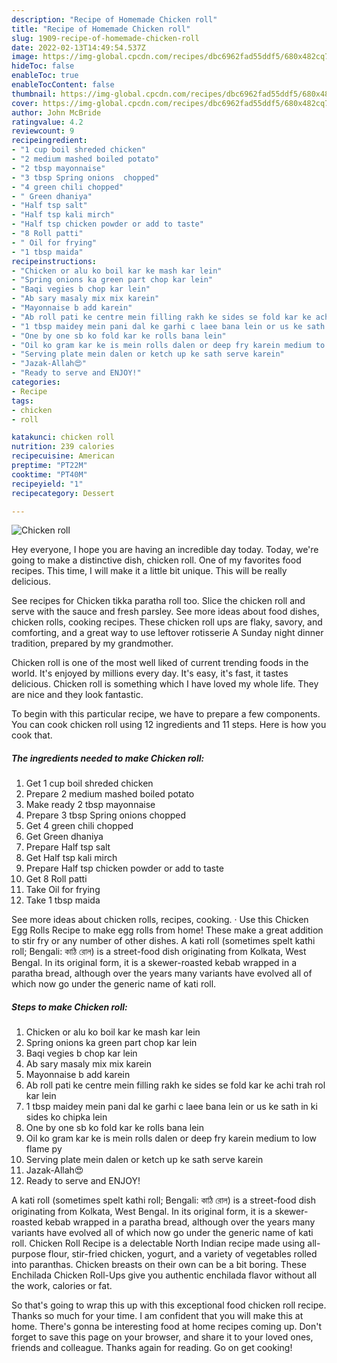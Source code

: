 ```yaml
---
description: "Recipe of Homemade Chicken roll"
title: "Recipe of Homemade Chicken roll"
slug: 1909-recipe-of-homemade-chicken-roll
date: 2022-02-13T14:49:54.537Z
image: https://img-global.cpcdn.com/recipes/dbc6962fad55ddf5/680x482cq70/chicken-roll-recipe-main-photo.jpg
hideToc: false
enableToc: true
enableTocContent: false
thumbnail: https://img-global.cpcdn.com/recipes/dbc6962fad55ddf5/680x482cq70/chicken-roll-recipe-main-photo.jpg
cover: https://img-global.cpcdn.com/recipes/dbc6962fad55ddf5/680x482cq70/chicken-roll-recipe-main-photo.jpg
author: John McBride
ratingvalue: 4.2
reviewcount: 9
recipeingredient:
- "1 cup boil shreded chicken"
- "2 medium mashed boiled potato"
- "2 tbsp mayonnaise"
- "3 tbsp Spring onions  chopped"
- "4 green chili chopped"
- " Green dhaniya"
- "Half tsp salt"
- "Half tsp kali mirch"
- "Half tsp chicken powder or add to taste"
- "8 Roll patti"
- " Oil for frying"
- "1 tbsp maida"
recipeinstructions:
- "Chicken or alu ko boil kar ke mash kar lein"
- "Spring onions ka green part chop kar lein"
- "Baqi vegies b chop kar lein"
- "Ab sary masaly mix mix karein"
- "Mayonnaise b add karein"
- "Ab roll pati ke centre mein filling rakh ke sides se fold kar ke achi trah rol kar lein"
- "1 tbsp maidey mein pani dal ke garhi c laee bana lein or us ke sath in ki sides ko chipka lein"
- "One by one sb ko fold kar ke rolls bana lein"
- "Oil ko gram kar ke is mein rolls dalen or deep fry karein medium to low flame py"
- "Serving plate mein dalen or ketch up ke sath serve karein"
- "Jazak-Allah😍"
- "Ready to serve and ENJOY!"
categories:
- Recipe
tags:
- chicken
- roll

katakunci: chicken roll 
nutrition: 239 calories
recipecuisine: American
preptime: "PT22M"
cooktime: "PT40M"
recipeyield: "1"
recipecategory: Dessert

---
```



![Chicken roll](https://img-global.cpcdn.com/recipes/dbc6962fad55ddf5/680x482cq70/chicken-roll-recipe-main-photo.jpg)

Hey everyone, I hope you are having an incredible day today. Today, we're going to make a distinctive dish, chicken roll. One of my favorites food recipes. This time, I will make it a little bit unique. This will be really delicious.

See recipes for Chicken tikka paratha roll too. Slice the chicken roll and serve with the sauce and fresh parsley. See more ideas about food dishes, chicken rolls, cooking recipes. These chicken roll ups are flaky, savory, and comforting, and a great way to use leftover rotisserie A Sunday night dinner tradition, prepared by my grandmother.

Chicken roll is one of the most well liked of current trending foods in the world. It's enjoyed by millions every day. It's easy, it's fast, it tastes delicious. Chicken roll is something which I have loved my whole life. They are nice and they look fantastic.


To begin with this particular recipe, we have to prepare a few components. You can cook chicken roll using 12 ingredients and 11 steps. Here is how you cook that.

<!--inarticleads1-->

##### The ingredients needed to make Chicken roll:

1. Get 1 cup boil shreded chicken
1. Prepare 2 medium mashed boiled potato
1. Make ready 2 tbsp mayonnaise
1. Prepare 3 tbsp Spring onions  chopped
1. Get 4 green chili chopped
1. Get  Green dhaniya
1. Prepare Half tsp salt
1. Get Half tsp kali mirch
1. Prepare Half tsp chicken powder or add to taste
1. Get 8 Roll patti
1. Take  Oil for frying
1. Take 1 tbsp maida


See more ideas about chicken rolls, recipes, cooking. · Use this Chicken Egg Rolls Recipe to make egg rolls from home! These make a great addition to stir fry or any number of other dishes. A kati roll (sometimes spelt kathi roll; Bengali: কাঠি রোল) is a street-food dish originating from Kolkata, West Bengal. In its original form, it is a skewer-roasted kebab wrapped in a paratha bread, although over the years many variants have evolved all of which now go under the generic name of kati roll. 

<!--inarticleads2-->

##### Steps to make Chicken roll:

1. Chicken or alu ko boil kar ke mash kar lein
1. Spring onions ka green part chop kar lein
1. Baqi vegies b chop kar lein
1. Ab sary masaly mix mix karein
1. Mayonnaise b add karein
1. Ab roll pati ke centre mein filling rakh ke sides se fold kar ke achi trah rol kar lein
1. 1 tbsp maidey mein pani dal ke garhi c laee bana lein or us ke sath in ki sides ko chipka lein
1. One by one sb ko fold kar ke rolls bana lein
1. Oil ko gram kar ke is mein rolls dalen or deep fry karein medium to low flame py
1. Serving plate mein dalen or ketch up ke sath serve karein
1. Jazak-Allah😍
1. Ready to serve and ENJOY!

A kati roll (sometimes spelt kathi roll; Bengali: কাঠি রোল) is a street-food dish originating from Kolkata, West Bengal. In its original form, it is a skewer-roasted kebab wrapped in a paratha bread, although over the years many variants have evolved all of which now go under the generic name of kati roll. Chicken Roll Recipe is a delectable North Indian recipe made using all-purpose flour, stir-fried chicken, yogurt, and a variety of vegetables rolled into paranthas. Chicken breasts on their own can be a bit boring. These Enchilada Chicken Roll-Ups give you authentic enchilada flavor without all the work, calories or fat. 

So that's going to wrap this up with this exceptional food chicken roll recipe. Thanks so much for your time. I am confident that you will make this at home. There's gonna be interesting food at home recipes coming up. Don't forget to save this page on your browser, and share it to your loved ones, friends and colleague. Thanks again for reading. Go on get cooking!
